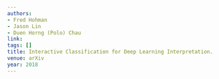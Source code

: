 ```yaml
---
authors:
- Fred Hohman
- Jason Lin
- Duen Horng (Polo) Chau
link:
tags: []
title: Interactive Classification for Deep Learning Interpretation.
venue: arXiv
year: 2018
---
```

